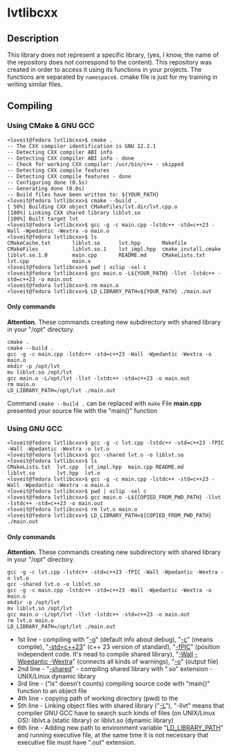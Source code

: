 # lvtlibcxx

## Description

This library does not represent a specific library, (yes, I know, the name of the repository does not correspond to the content). This repository was created in order to access it using its functions in your projects. The functions are separated by <code>namespace</code>s. cmake file is just for my training in writing similar files.

## Compiling

### Using CMake & GNU GCC

```console
<loveit@fedora lvtlibcxx>$ cmake .
-- The CXX compiler identification is GNU 12.2.1
-- Detecting CXX compiler ABI info
-- Detecting CXX compiler ABI info - done
-- Check for working CXX compiler: /usr/bin/c++ - skipped
-- Detecting CXX compile features
-- Detecting CXX compile features - done
-- Configuring done (0.5s)
-- Generating done (0.0s)
-- Build files have been written to: ${YOUR_PATH}
<loveit@fedora lvtlibcxx>$ cmake --build .
[ 50%] Building CXX object CMakeFiles/lvt.dir/lvt.cpp.o
[100%] Linking CXX shared library liblvt.so
[100%] Built target lvt
<loveit@fedora lvtlibcxx>$ gcc -g -c main.cpp -lstdc++ -std=c++23 -Wall -Wpedantic -Wextra -o main.o
<loveit@fedora lvtlibcxx>$ ls
CMakeCache.txt       liblvt.so      lvt.hpp       Makefile
CMakeFiles           liblvt.so.1    lvt_impl.hpp  cmake_install.cmake
liblvt.so.1.0        main.cpp       README.md     CMakeLists.txt
lvt.cpp              main.o
<loveit@fedora lvtlibcxx>$ pwd | xclip -sel c
<loveit@fedora lvtlibcxx>$ gcc main.o -L${YOUR_PATH} -llvt -lstdc++ -std=c++23 -o main.out
<loveit@fedora lvtlibcxx>$ rm main.o
<loveit@fedora lvtlibcxx>$ LD_LIBRARY_PATH=${YOUR_PATH} ./main.out
```

#### Only commands

<b>Attention.</b> These commands creating new subdirectory with shared library in your "/opt" directory.

```console
cmake .
cmake --build .
gcc -g -c main.cpp -lstdc++ -std=c++23 -Wall -Wpedantic -Wextra -o main.o
mkdir -p /opt/lvt
mv liblvt.so /opt/lvt
gcc main.o -L/opt/lvt -llvt -lstdc++ -std=c++23 -o main.out
rm main.o
LD_LIBRARY_PATH=/opt/lvt ./main.out

```

Command <code>cmake --build .</code> can be replaced with <code>make</code>
File <b>main.cpp</b> presented your source file with the "main()" function

### Using GNU GCC

```console
<loveit@fedora lvtlibcxx>$ gcc -g -c lvt.cpp -lstdc++ -std=c++23 -fPIC -Wall -Wpedantic -Wextra -o lvt.o
<loveit@fedora lvtlibcxx>$ gcc -shared lvt.o -o liblvt.so
<loveit@fedora lvtlibcxx>$ ls
CMakeLists.txt  lvt.cpp  lvt_impl.hpp  main.cpp README.md
liblvt.so       lvt.hpp  lvt.o
<loveit@fedora lvtlibcxx>$ gcc -g -c main.cpp -lstdc++ -std=c++23 -Wall -Wpedantic -Wextra -o main.o
<loveit@fedora lvtlibcxx>$ pwd | xclip -sel c
<loveit@fedora lvtlibcxx>$ gcc main.o -L${COPIED_FROM_PWD_PATH} -llvt -lstdc++ -std=c++23 -o main.out
<loveit@fedora lvtlibcxx>$ rm lvt.o main.o
<loveit@fedora lvtlibcxx>$ LD_LIBRARY_PATH=${COPIED_FROM_PWD_PATH} ./main.out
```

#### Only commands

<b>Attention.</b> These commands creating new subdirectory with shared library in your "/opt" directory.

```console
gcc -g -c lvt.cpp -lstdc++ -std=c++23 -fPIC -Wall -Wpedantic -Wextra -o lvt.o
gcc -shared lvt.o -o liblvt.so
gcc -g -c main.cpp -lstdc++ -std=c++23 -Wall -Wpedantic -Wextra -o main.o
mkdir -p /opt/lvt
mv liblvt.so /opt/lvt
gcc main.o -L/opt/lvt -llvt -lstdc++ -std=c++23 -o main.out
rm lvt.o main.o
LD_LIBRARY_PATH=/opt/lvt ./main.out
```

- 1st line - compiling with "[-g](https://www.rapidtables.com/code/linux/gcc/gcc-g.html)" (default info about debug), "[-c](https://www.rapidtables.com/code/linux/gcc/gcc-c.html)" (means compile), "[-std=c++23](https://gcc.gnu.org/projects/cxx-status.html)" (c++ 23 version of standard), "[-fPIC](https://www.rapidtables.com/code/linux/gcc/gcc-fpic.html)" (position independent code. It's nead to compile shared library), "[-Wall](https://www.rapidtables.com/code/linux/gcc/gcc-wall.html) [-Wpedantic -Wextra](https://gcc.gnu.org/onlinedocs/gcc/Warning-Options.html)" (connects all kinds of warnings), "[-o](https://www.rapidtables.com/code/linux/gcc/gcc-o.html#output%20file)" (output file)
- 2nd line - "[-shared](https://www.rapidtables.com/code/linux/gcc/gcc-shared.html)" - compiling shared library with ".so" extension - UNIX/Linux dynamic library
- 3rd line - ("ls" doesn't counts) compiling source code with "main()" function to an object file
- 4th line - copying path of working directory (pwd) to the
- 5th line - Linking object files with shared library ("[-L](https://www.rapidtables.com/code/linux/gcc/gcc-l.html)"), "-llvt" means that compiler GNU GCC have to search such kinds of files (on UNIX/Linux OS): liblvt.a (static library) or liblvt.so (dynamic library)
- 6th line - Adding new path to environment variable "[LD_LIBRARY_PATH](https://linuxhint.com/what-is-ld-library-path/)" and running executive file, at the same time it is not necessary that executive file must have ".out" extension.
